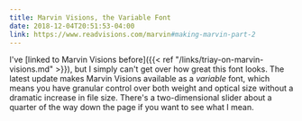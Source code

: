 ```yaml
---
title: Marvin Visions, the Variable Font
date: 2018-12-04T20:51:53-04:00
link: https://www.readvisions.com/marvin#making-marvin-part-2
---
```


I've [linked to Marvin Visions before]({{< ref "/links/triay-on-marvin-visions.md" >}}), but I simply can't get over how great this font looks. The latest update makes Marvin Visions available as a *variable* font, which means you have granular control over both weight and optical size without a dramatic increase in file size. There's a two-dimensional slider about a quarter of the way down the page if you want to see what I mean. 

